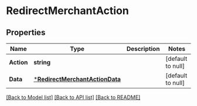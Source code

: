 # RedirectMerchantAction

## Properties
Name | Type | Description | Notes
------------ | ------------- | ------------- | -------------
**Action** | **string** |  | [default to null]
**Data** | [***RedirectMerchantActionData**](RedirectMerchantAction_data.md) |  | [default to null]

[[Back to Model list]](../README.md#documentation-for-models) [[Back to API list]](../README.md#documentation-for-api-endpoints) [[Back to README]](../README.md)

